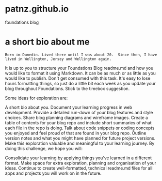 # patnz.github.io
foundations blog

# a short bio about me
`Born in Dunedin. Lived there until I was about 20. 
Since then, I have lived in Wellington, Jersey and Wellington again.`



It is up to you to structure your Foundations Blog readme.md and how you would like to format it using Markdown. It can be as much or as little as you would like to publish. Don't get consumed with this task. It's easy to lose hours formatting things, so just do a little bit each week as you update your blog throughout Foundations. Stick to the timebox suggestion.

Some ideas for exploration are:

A short bio about you.
Document your learning progress in web development.
Provide a detailed run-down of your blog features and style choices.
Share blog planning diagrams and wireframe images.
Create a table of contents for your blog repo and include short summaries of what each file in the repo is doing.
Talk about code snippets or coding concepts you enjoyed and feel proud of that are found in your blog repo.
Outline version notes and what you might have planned for future project versions.
Make this exploration valuable and meaningful to your learning journey. By doing this challenge, we hope you will:

Consolidate your learning by applying things you've learned in a different format.
Make space for extra exploration, planning and organisation of your ideas.
Continue to create well-formatted, technical readme.md files for all apps and projects you will work on in the future.
